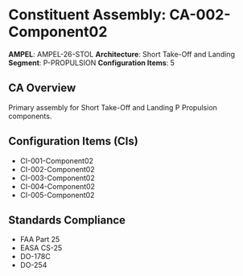 # Constituent Assembly: CA-002-Component02

**AMPEL**: AMPEL-26-STOL
**Architecture**: Short Take-Off and Landing
**Segment**: P-PROPULSION
**Configuration Items**: 5

## CA Overview
Primary assembly for Short Take-Off and Landing P Propulsion components.

## Configuration Items (CIs)
- CI-001-Component02
- CI-002-Component02
- CI-003-Component02
- CI-004-Component02
- CI-005-Component02

## Standards Compliance
- FAA Part 25
- EASA CS-25
- DO-178C
- DO-254
